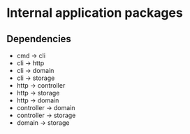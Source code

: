 # Internal application packages

## Dependencies

- cmd -> cli
- cli -> http
- cli -> domain
- cli -> storage
- http -> controller
- http -> storage
- http -> domain
- controller -> domain
- controller -> storage
- domain -> storage
